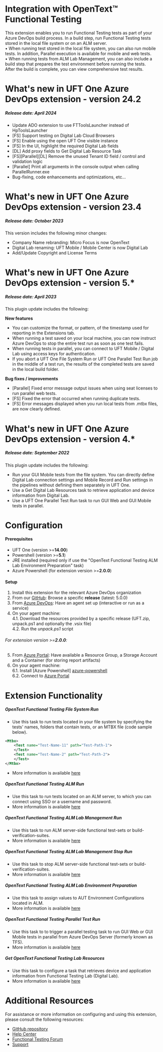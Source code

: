 # Integration with OpenText™ Functional Testing
This extension enables you to run Functional Testing tests as part of your Azure DevOps build process. In a build step, run Functional Testing tests stored in the local file system or on an ALM server.    
• When running test stored in the local file system, you can also run mobile tests. In addition, Parallel execution is available for mobile and web tests.    
• When running tests from ALM Lab Management, you can also include a build step that prepares the test environment before running the tests.    
After the build is complete, you can view comprehensive test results. 

# What's new in UFT One Azure DevOps extension - version 24.2
##### Release date: April 2024
- Update ADO extension to use FTToolsLauncher instead of HpToolsLauncher
- [FS] Support testing on Digital Lab Cloud Browsers
- [FS] Enable using the open UFT One visible instance
- [FS] In the UI, highlight the required Digital Lab fields
- [DL] Add proxy fields to Get Digital Lab Resource Task
- [FS][Parallel][DL] Remove the unused Tenant ID field / control and validation logic
- [Parallel] Print all arguments in the console output when calling ParallelRunner.exe
- Bug-fixing, code enhancements and optimizations, etc...

# What's new in UFT One Azure DevOps extension - version 23.4
##### Release date: October 2023
This version includes the following minor changes:
- Company Name rebranding: Micro Focus is now OpenText
- Digital Lab renaming: UFT Mobile / Mobile Center is now Digital Lab
- Add/Update Copyright and License Terms

# What's new in UFT One Azure DevOps extension - version 5.*
##### Release date: April 2023
This plugin update includes the following:

**New features**
- You can customize the format, or pattern, of the timestamp used for reporting in the Extensions tab.
- When running a test saved on your local machine, you can now instruct Azure DevOps to stop the entire test run as soon as one test fails.
- When running tests in parallel, you can connect to UFT Mobile / Digital Lab using access keys for authentication.
- If you abort a UFT One File System Run or UFT One Parallel Test Run job in the middle of a test run, the results of the completed tests are saved in the local build folder.

**Bug fixes / improvements**
- [Parallel] Fixed error message output issues when using seat licenses to run parallel web tests.
- [FS] Fixed the error that occurred when running duplicate tests.
- [FS] Error messages displayed when you run local tests from .mtbx files, are now clearly defined.

# What's new in UFT One Azure DevOps extension - version 4.*
##### Release date: September 2022
This plugin update includes the following:
- Run your GUI Mobile tests from the file system.
  You can directly define Digital Lab connection settings and Mobile Record and Run settings in the pipelines without defining them separately in UFT One.
- Use a Get Digital Lab Resources task to retrieve application and device information from Digital Lab.
- Use a UFT One Parallel Test Run task to run GUI Web and GUI Mobile tests in parallel.

#  Configuration
#### Prerequisites
- UFT One (version  >=**14.00**)
- Powershell (version >=**5.1**)
- JRE installed (required only if use the "OpenText Functional Testing ALM Lab Environment Preparation" task)
- Azure Powershell (for extension version >=**2.0.0**)

#### Setup
1. Install this extension for the relevant Azure DevOps organization
2. From our [GitHub][repository]: Browse a specific **release** (latest: 5.0.0)
3. From [Azure DevOps][azure-devops]: Have an agent set up (interactive or run as a service) 
4. On your agent machine:    
4.1. Download the resources provided by a specific release (UFT.zip, unpack.ps1 and optionally the .vsix file)    
4.2. Run the *unpack.ps1* script
###### For extension version >=**2.0.0**:
5. From [Azure Portal][azure-portal]: Have available a Resource Group, a Storage Account and a Container (for storing report artifacts)
6. On your agent machine:    
6.1. Install [Azure Powershell] [azure-powershell]    
6.2. Connect to [Azure Portal][azure-connect]

# Extension Functionality
##### OpenText Functional Testing File System Run
- Use this task to run tests located in your file system by specifying the tests' names, folders that contain tests, or an MTBX file (code sample below).
``` xml 
<Mtbx>
    <Test name="Test-Name-11" path="Test-Path-1">
    </Test>
    <Test name="Test-Name-2" path="Test-Path-2">
    </Test>
</Mtbx>
```
- More information is available [here][fs-docs]

##### OpenText Functional Testing ALM Run
- Use this task to run tests located on an ALM server, to which you can connect using SSO or a username and password.
- More information is available [here][alm-docs]

##### OpenText Functional Testing ALM Lab Management Run
- Use this task to run ALM server-side functional test-sets or build-verification-suites.
- More information is available [here][alm-lab-docs]

##### OpenText Functional Testing ALM Lab Management Stop Run
- Use this task to stop ALM server-side functional test-sets or build-verification-suites.
- More information is available [here][stop-alm-lab-docs]

##### OpenText Functional Testing ALM Lab Environment Preparation
- Use this task to assign values to AUT Environment Configurations located in ALM.
- More information is available [here][alm-env-docs]

##### OpenText Functional Testing Parallel Test Run
- Use this task to  to trigger a parallel testing task to run GUI Web or GUI Mobile tests in parallel from Azure DevOps Server (formerly known as TFS).
- More information is available [here][parallel-docs]

##### Get OpenText Functional Testing Lab Resources
- Use this task to configure a task that retrieves device and application information from Functional Testing Lab (Digital Lab).
- More information is available [here][get-digital-lab-resources]

# Additional Resources
For assistance or more information on configuring and using this extension, please consult the following resources:
- [GitHub repository][repository]
- [Help Center][docs]
- [Functional Testing Forum][forum]
- [Support][support]

[//]: # (References)
   [docs]:<https://admhelp.microfocus.com/uft/en/latest/UFT_Help/Content/UFT_Tools/Azure_DevOps_Extension/uft-azure-devops.htm>
   [forum]:<https://community.microfocus.com/adtd/uft/f/sws-fun_test_sf/>
   [support]:<https://softwaresupport.softwaregrp.com/>
   [repository]:<https://github.com/MicroFocus/ADM-TFS-Extension/>
   [fs-docs]:<https://admhelp.microfocus.com/uft/en/latest/UFT_Help/Content/UFT_Tools/Azure_DevOps_Extension/uft-azure-devops-run-local.htm>
   [alm-docs]:<https://admhelp.microfocus.com/uft/en/latest/UFT_Help/Content/UFT_Tools/Azure_DevOps_Extension/uft-azure-devops-run-alm.htm>
   [alm-lab-docs]:<https://admhelp.microfocus.com/uft/en/latest/UFT_Help/Content/UFT_Tools/Azure_DevOps_Extension/uft-azure-devops-run-alm-lm.htm#mt-item-1>
   [stop-alm-lab-docs]:<https://admhelp.microfocus.com/uft/en/latest/UFT_Help/Default.htm#cshid=azure-stop-run>
   [alm-env-docs]:<https://admhelp.microfocus.com/uft/en/latest/UFT_Help/Content/UFT_Tools/Azure_DevOps_Extension/uft-azure-devops-run-alm-lm.htm#mt-item-0>
   [azure-devops]:<https://dev.azure.com/>
   [azure-portal]:<http://portal.azure.com/>
   [azure-powershell]:<https://docs.microsoft.com/en-us/powershell/azure/install-az-ps?view=azps-6.0.0>
   [azure-connect]:<https://docs.microsoft.com/en-us/powershell/module/az.accounts/connect-azaccount?view=azps-6.0.0>
   [parallel-docs]:<https://admhelp.microfocus.com/uft/en/latest/UFT_Help/Content/UFT_Tools/Azure_DevOps_Extension/uft-azure-devops-trigger-parallel-run.htm>
   [get-digital-lab-resources]:<https://admhelp.microfocus.com/uft/en/latest/UFT_Help/Content/UFT_Tools/Azure_DevOps_Extension/uft-azure-devops-getresources.htm>